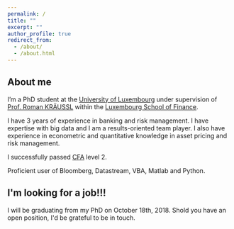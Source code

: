 ```yaml
---
permalink: /
title: ""
excerpt: ""
author_profile: true
redirect_from: 
  - /about/
  - /about.html
---
```


## About me

I’m a PhD student at the [University of Luxembourg](https://wwwen.uni.lu/) under supervision of [Prof. Roman KRÄUSSL](https://wwwen.uni.lu/recherche/fdef/luxembourg_school_of_finance_research/people/roman_kraeussl) within the [Luxembourg School of Finance](https://wwwen.uni.lu/fdef/luxembourg_school_of_finance).

I have 3 years of experience in banking and risk management. I have expertise with big data and I am a results-oriented team player. I also have experience in econometric and quantitative knowledge in asset pricing and risk management.

I successfully passed [CFA](https://www.cfainstitute.org/) level 2.

Proficient user of Bloomberg, Datastream, VBA, Matlab and Python.

## I'm looking for a job!!!

I will be graduating from my PhD on October 18th, 2018. Shold you have an open position, I'd be grateful to be in touch. 
